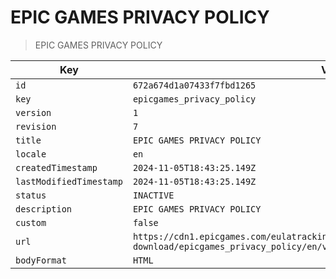 # EPIC GAMES PRIVACY POLICY

> EPIC GAMES PRIVACY POLICY

| Key | Value |
| --- | ----- |
| `id` | `672a674d1a07433f7fbd1265` |
| `key` | `epicgames_privacy_policy` |
| `version` | `1` |
| `revision` | `7` |
| `title` | `EPIC GAMES PRIVACY POLICY` |
| `locale` | `en` |
| `createdTimestamp` | `2024-11-05T18:43:25.149Z` |
| `lastModifiedTimestamp` | `2024-11-05T18:43:25.149Z` |
| `status` | `INACTIVE` |
| `description` | `EPIC GAMES PRIVACY POLICY` |
| `custom` | `false` |
| `url` | `https://cdn1.epicgames.com/eulatracking-download/epicgames_privacy_policy/en/v1/r7/c983c0d972e3d2165b148724d6762014.pdf` |
| `bodyFormat` | `HTML` |
